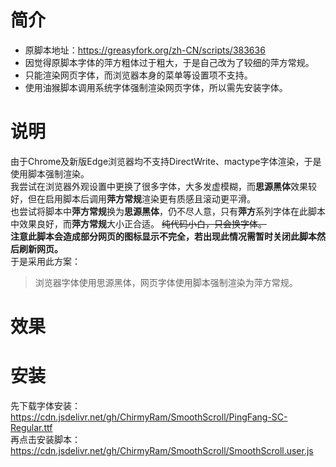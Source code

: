 # 简介
* 原脚本地址：https://greasyfork.org/zh-CN/scripts/383636
* 因觉得原脚本字体的萍方粗体过于粗大，于是自己改为了较细的萍方常规。<br/>
* 只能渲染网页字体，而浏览器本身的菜单等设置项不支持。<br/>
* 使用油猴脚本调用系统字体强制渲染网页字体，所以需先安装字体。<br/>
# 说明
由于Chrome及新版Edge浏览器均不支持DirectWrite、mactype字体渲染，于是使用脚本强制渲染。<br/>
我尝试在浏览器外观设置中更换了很多字体，大多发虚模糊，而**思源黑体**效果较好，但在启用脚本后调用**萍方常规**渲染更有质感且滚动更平滑。<br/>
也尝试将脚本中**萍方常规**换为**思源黑体**，仍不尽人意，只有**萍方**系列字体在此脚本中效果良好，而**萍方常规**大小正合适。
~~纯代码小白，只会换字体。~~<br/>
**注意此脚本会造成部分网页的图标显示不完全，若出现此情况需暂时关闭此脚本然后刷新网页。**<br/>
于是采用此方案：
> 浏览器字体使用思源黑体，网页字体使用脚本强制渲染为萍方常规。
# 效果


# 安装
先下载字体安装：https://cdn.jsdelivr.net/gh/ChirmyRam/SmoothScroll/PingFang-SC-Regular.ttf<br/>
再点击安装脚本：https://cdn.jsdelivr.net/gh/ChirmyRam/SmoothScroll/SmoothScroll.user.js
